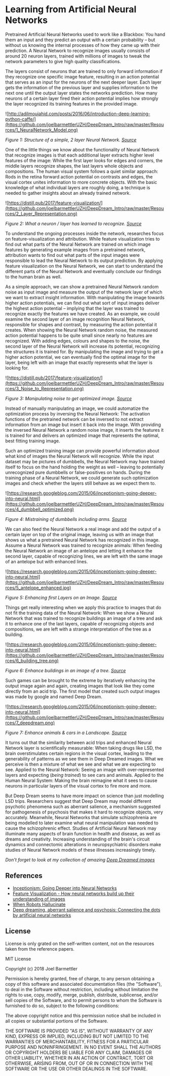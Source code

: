 

# Learning from Artificial Neural Networks

Pretrained Artificial Neural Networks used to work like a Blackbox: You hand them an input and they predict an output with a certain probability – but without us knowing the internal processes of how they came up with their prediction. A Neural Network to recognize images usually consists of around 20 neuron layers, trained with millions of images to tweak the network parameters to give high quality classifications.

The layers consist of neurons that are trained to only forward information if they recognize one specific image feature, resulting in an action potential that serves as an input for the neurons of the next deeper layer. Each layer gets the information of the previous layer and supplies information to the next one until the output layer states the networks prediction. How many neurons of a certain layer fired their action potential implies how strongly the layer recognized its training features in the provided image.

 ![http://adilmoujahid.com/posts/2016/06/introduction-deep-learning-python-caffe/](https://github.com/joelbarmettlerUZH/DeepDream_Intro/raw/master/Resources/1_NeuralNetwork_Model.png)

*Figure  1: Structure of a simple, 2 layer Neural Network. [Source](http://adilmoujahid.com/posts/2016/06/introduction-deep-learning-python-caffe/)*

One of the little things we know about the functionality of Neural Network that recognize images is that each additional layer extracts higher level features of the image: While the first layer looks for edges and corners, the middle layers recognize shapes, the last layers whole objects and compositions. The human visual system follows a quiet similar approach: Rods in the retina forward action potential on contrasts and edges, the visual cortex unites information to more concrete objects. With the basic knowledge of what individual layers are roughly doing, a technique is needed to gather insights about an already trained network.

 ![https://distill.pub/2017/feature-visualization/](https://github.com/joelbarmettlerUZH/DeepDream_Intro/raw/master/Resources/2_Layer_Representation.png)

*Figure 2: What a neuron / layer has learned to recognize. [Source](https://distill.pub/2017/feature-visualization/)*

To understand the ongoing processes inside the network, researches focus on feature-visualization and attribution. While feature visualization tries to find out what parts of the Neural Network are trained on which image features by generating example images from a pretrained network, attribution wants to find out what parts of the input images were responsible to lead the Neural Network to its output prediction. By applying feature visualization on the Neural Network, we can start to understand the different parts of the Neural Network and eventually conclude our findings to the human brain as well.

As a simple approach, we can show a pretrained Neural Network random noise as input image and measure the output of the network layer of which we want to extract insight information. With manipulating the image towards higher action potentials, we can find out what sort of input images deliver the highest action potential – implying that the layer was trained to recognize exactly the features we have created. As an example, we could examine the second layer of an image recognition Neural Network, responsible for shapes and contrast, by measuring the action potential it creates. When showing the Neural Network random noise, the measured action potential happens to be quite small since nearly no features are recognized. With adding edges, colours and shapes to the noise, the second layer of the Neural Network will increase its potential, recognizing the structures it is trained for. By manipulating the image and trying to get a higher action potential, we can eventually find the optimal image for the layer, being left with an image that exactly represents what the layer is looking for.

 ![https://distill.pub/2017/feature-visualization/](https://github.com/joelbarmettlerUZH/DeepDream_Intro/raw/master/Resources/3_Noise_to_Representation.png)

*Figure  3: Manipulating noise to get optimized image. [Source](https://distill.pub/2017/feature-visualization/)*

Instead of manually manipulating an image, we could automatize the optimization process by inversing the Neural Network: The activation functions of the pretrained network can be inversed to not extract information from an image but insert it back into the image. With providing the inversed Neural Network a random noise image, it inserts the features it is trained for and delivers an optimized image that represents the optimal, best fitting training image.

Such an optimized training image can provide powerful information about what kind of images the Neural Network will recognize. While the input dataset may be pictures of dumbbells, the Neural Network may have trained itself to focus on the hand holding the weight as well – leaving to potentially unrecognized pure dumbbells or false-positives on hands.  During the training phase of a Neural Network, we could generate such optimization images and check whether the layers still behave as we expect them to.

![https://research.googleblog.com/2015/06/inceptionism-going-deeper-into-neural.html](https://github.com/joelbarmettlerUZH/DeepDream_Intro/raw/master/Resources/4_dumbbell_optimized.png)

*Figure  4: Mistraining of dumbbells including arms. [Source](https://research.googleblog.com/2015/06/inceptionism-going-deeper-into-neural.html)*

We can also feed the Neural Network a real image and add the output of a certain layer on top of the original image, leaving us with an image that shows us what a pretrained Neural Network has recognized in this image. Assume a Neural Network was trained to recognize animals: When feeding the Neural Network an image of an antelope and letting it enhance the second layer, capable of recognizing lines, we are left with the same image of an antelope but with enhanced lines.

 ![https://research.googleblog.com/2015/06/inceptionism-going-deeper-into-neural.html](https://github.com/joelbarmettlerUZH/DeepDream_Intro/raw/master/Resources/5_antelope_enhanced.jpg)

*Figure  5: Enhancing first Layers on an Image. [Source](https://research.googleblog.com/2015/06/inceptionism-going-deeper-into-neural.html)*

Things get really interesting when we apply this practice to images that do not fit the training data of the Neural Network: When we show a Neural Network that was trained to recognize buildings an image of a tree and ask it to enhance one of the last layers, capable of recognizing objects and compositions, we are left with a strange interpretation of the tree as a building.

 ![https://research.googleblog.com/2015/06/inceptionism-going-deeper-into-neural.html](https://github.com/joelbarmettlerUZH/DeepDream_Intro/raw/master/Resources/6_building_tree.png)

*Figure  6: Enhance buildings in an image of a tree. [Source](https://research.googleblog.com/2015/06/inceptionism-going-deeper-into-neural.html)*

Such games can be brought to the extreme by iteratively enhancing the output image again and again, creating images that look like they come directly from an acid trip. The first model that created such output images was made by google and named Deep Dream.

 ![https://research.googleblog.com/2015/06/inceptionism-going-deeper-into-neural.html](https://github.com/joelbarmettlerUZH/DeepDream_Intro/raw/master/Resources/7_deepdream.png)

*Figure  7: Enhance animals &amp; cars in a Landscape. [Source](https://www.theatlantic.com/technology/archive/2015/09/robots-hallucinate-dream/403498/)*

It turns out that the similarity between acid trips and enhanced Neural Network layer is scientifically measurable: When taking drugs like LSD, the brain overstimulates certain regions in the visual cortex, leading to the generability of patterns as we see them in Deep Dreamed images. What we perceive is then a mixture of what we see and what we are expecting to see. Applied to the Neural Network: Seeing an image with over-represented layers and expecting (_being trained_) to see cars and animals.  Applied to the Human Neural System: Making the brain reimagine what it sees to cause neurons in particular layers of the visual cortex to fire more and more.

But Deep Dream seems to have more impact on science than just modelling LSD trips. Researchers suggest that Deep Dream may model different psychotic phenomena such as aberrant salience, a mechanism suggested for pathogenesis of psychosis that makes it hard to recognize objects, very accurately. Meanwhile, Neural Networks that simulate schizophrenia are being modelled to later examine what neural manipulation was needed to cause the schizophrenic effect. Studies of Artificial Neural Network may illuminate many aspects of brain function in health and disease, as well as dreams and creativity. Increasing understanding of the brain&#39;s circuit dynamics and connectomic alterations in neuropsychiatric disorders make studies of Neural Network models of these illnesses increasingly timely.

*Don't forget to look at my collection of amazing [Deep Dreamed images](https://github.com/joelbarmettlerUZH/DeepDream_Intro/blob/master/Dreams.md)*

References
----

- [Inceptionism: Going Deeper into Neural Networks ](https://research.googleblog.com/2015/06/inceptionism-going-deeper-into-neural.html)
- [Feature Visualization - How neural networks build up their understanding of images](https://distill.pub/2017/feature-visualization/)
- [When Robots Hallucinate](https://www.theatlantic.com/technology/archive/2015/09/robots-hallucinate-dream/403498/)
- [Deep dreaming, aberrant salience and psychosis: Connecting the dots by artificial neural networks](http://www.schres-journal.com/article/S0920-9964(17)30029-4/pdf)


License
----

License is only grated on the self-written content, not on the resources taken from the reference papers.

MIT License

Copyright (c) 2018 Joel Barmettler

Permission is hereby granted, free of charge, to any person obtaining a copy
of this software and associated documentation files (the "Software"), to deal
in the Software without restriction, including without limitation the rights
to use, copy, modify, merge, publish, distribute, sublicense, and/or sell
copies of the Software, and to permit persons to whom the Software is
furnished to do so, subject to the following conditions:

The above copyright notice and this permission notice shall be included in all
copies or substantial portions of the Software.

THE SOFTWARE IS PROVIDED "AS IS", WITHOUT WARRANTY OF ANY KIND, EXPRESS OR
IMPLIED, INCLUDING BUT NOT LIMITED TO THE WARRANTIES OF MERCHANTABILITY,
FITNESS FOR A PARTICULAR PURPOSE AND NONINFRINGEMENT. IN NO EVENT SHALL THE
AUTHORS OR COPYRIGHT HOLDERS BE LIABLE FOR ANY CLAIM, DAMAGES OR OTHER
LIABILITY, WHETHER IN AN ACTION OF CONTRACT, TORT OR OTHERWISE, ARISING FROM,
OUT OF OR IN CONNECTION WITH THE SOFTWARE OR THE USE OR OTHER DEALINGS IN THE
SOFTWARE.

